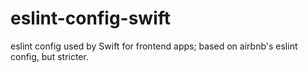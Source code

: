 # eslint-config-swift
eslint config used by Swift for frontend apps; based on airbnb's eslint config, but stricter.

